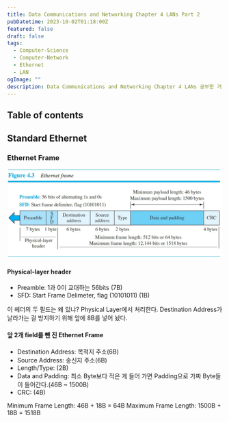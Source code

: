 ```yaml
---
title: Data Communications and Networking Chapter 4 LANs Part 2
pubDatetime: 2023-10-02T01:18:00Z
featured: false
draft: false
tags:
  - Computer-Science
  - Computer-Network
  - Ethernet
  - LAN
ogImage: ""
description: Data Communications and Networking Chapter 4 LANs 공부한 거 정리
---
```


## Table of contents

## Standard Ethernet

### Ethernet Frame

![](/src/assets/image/data-communications-and-networking-chapter-4-lans-part2-1696177248832.jpeg)

#### Physical-layer header

- Preamble: 1과 0이 교대하는 56bits (7B)
- SFD: Start Frame Delimeter, flag (10101011) (1B)

이 헤더의 두 필드는 왜 있냐? Physical Layer에서 처리한다.
Destination Address가 날라가는 걸 방지하기 위해 앞에 8B를 넣어 놨다.

#### 앞 2개 field를 뺀 진 Ethernet Frame

- Destination Address: 목적지 주소(6B)
- Source Address: 송신지 주소(6B)
- Length/Type: (2B)
- Data and Padding: 최소 Byte보다 적은 게 들어 가면 Padding으로 가짜 Byte들이 들어간다.(46B ~ 1500B)
- CRC: (4B)

Minimum Frame Length: 46B + 18B = 64B
Maximum Frame Length: 1500B + 18B = 1518B
